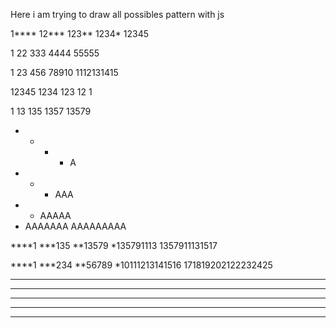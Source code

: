 Here i am trying to draw all possibles pattern with js

1****
12***
123**
1234*
12345

1
22
333
4444
55555

1
23
456
78910
1112131415

12345
1234
123
12
1

1
13
135
1357
13579

* * * * A
* * * AAA
* * AAAAA
* AAAAAAA
AAAAAAAAA

****1
***135
**13579
*135791113
1357911131517

****1
***234
**56789
*10111213141516
171819202122232425

*****
*****
*****
*****
*****